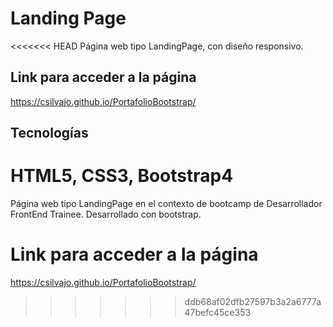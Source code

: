 # Landing Page
<<<<<<< HEAD
Página web tipo LandingPage, con diseño responsivo.

## Link para acceder a la página
 https://csilvajo.github.io/PortafolioBootstrap/

## Tecnologías

HTML5, CSS3, Bootstrap4
=======
Página web tipo LandingPage en el contexto de bootcamp de Desarrollador FrontEnd Trainee. 
Desarrollado con bootstrap.

# Link para acceder a la página
 https://csilvajo.github.io/PortafolioBootstrap/
>>>>>>> ddb68af02dfb27597b3a2a6777a47befc45ce353
